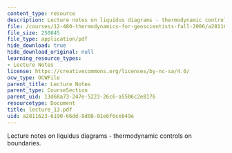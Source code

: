 ```yaml
---
content_type: resource
description: Lecture notes on liquidus diagrams - thermodynamic controls on boundaries.
file: /courses/12-480-thermodynamics-for-geoscientists-fall-2006/a2811623619066dd8d0801e6f6ce849e_lecture_13.pdf
file_size: 250845
file_type: application/pdf
hide_download: true
hide_download_original: null
learning_resource_types:
- Lecture Notes
license: https://creativecommons.org/licenses/by-nc-sa/4.0/
ocw_type: OCWFile
parent_title: Lecture Notes
parent_type: CourseSection
parent_uid: 13d68a73-247e-5223-26c6-a5506c2e8176
resourcetype: Document
title: lecture_13.pdf
uid: a2811623-6190-66dd-8d08-01e6f6ce849e
---
```

Lecture notes on liquidus diagrams - thermodynamic controls on boundaries.